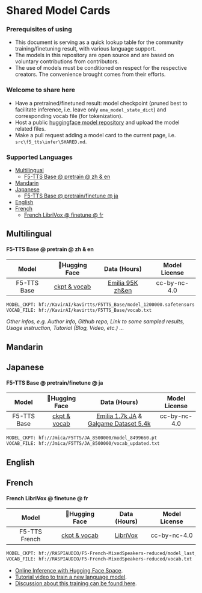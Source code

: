 <!-- omit in toc -->
# Shared Model Cards

<!-- omit in toc -->
### **Prerequisites of using**
- This document is serving as a quick lookup table for the community training/finetuning result, with various language support.
- The models in this repository are open source and are based on voluntary contributions from contributors.
- The use of models must be conditioned on respect for the respective creators. The convenience brought comes from their efforts.

<!-- omit in toc -->
### **Welcome to share here**
- Have a pretrained/finetuned result: model checkpoint (pruned best to facilitate inference, i.e. leave only `ema_model_state_dict`) and corresponding vocab file (for tokenization).
- Host a public [huggingface model repository](https://huggingface.co/new) and upload the model related files.
- Make a pull request adding a model card to the current page, i.e. `src\f5_tts\infer\SHARED.md`.

<!-- omit in toc -->
### Supported Languages
- [Multilingual](#multilingual)
    - [F5-TTS Base @ pretrain @ zh \& en](#f5-tts-base--pretrain--zh--en)
- [Mandarin](#mandarin)
- [Japanese](#japanese)
    - [F5-TTS Base @ pretrain/finetune @ ja](#f5-tts-base--pretrainfinetune--ja)
- [English](#english)
- [French](#french)
    - [French LibriVox @ finetune @ fr](#french-librivox--finetune--fr)


## Multilingual

#### F5-TTS Base @ pretrain @ zh & en
|Model|🤗Hugging Face|Data (Hours)|Model License|
|:---:|:------------:|:-----------:|:-------------:|
|F5-TTS Base|[ckpt & vocab](https://huggingface.co/SWivid/F5-TTS/tree/main/F5TTS_Base)|[Emilia 95K zh&en](https://huggingface.co/datasets/amphion/Emilia-Dataset/tree/fc71e07)|cc-by-nc-4.0|

```bash
MODEL_CKPT: hf://KavirAI/kavirtts/F5TTS_Base/model_1200000.safetensors
VOCAB_FILE: hf://KavirAI/kavirtts/F5TTS_Base/vocab.txt
```

*Other infos, e.g. Author info, Github repo, Link to some sampled results, Usage instruction, Tutorial (Blog, Video, etc.) ...*


## Mandarin

## Japanese

#### F5-TTS Base @ pretrain/finetune @ ja
|Model|🤗Hugging Face|Data (Hours)|Model License|
|:---:|:------------:|:-----------:|:-------------:|
|F5-TTS Base|[ckpt & vocab](https://huggingface.co/Jmica/F5TTS/tree/main/JA_8500000)|[Emilia 1.7k JA](https://huggingface.co/datasets/amphion/Emilia-Dataset/tree/fc71e07) & [Galgame Dataset 5.4k](https://huggingface.co/datasets/OOPPEENN/Galgame_Dataset)|cc-by-nc-4.0|

```bash
MODEL_CKPT: hf://Jmica/F5TTS/JA_8500000/model_8499660.pt
VOCAB_FILE: hf://Jmica/F5TTS/JA_8500000/vocab_updated.txt
```

## English


## French

#### French LibriVox @ finetune @ fr
|Model|🤗Hugging Face|Data (Hours)|Model License|
|:---:|:------------:|:-----------:|:-------------:|
|F5-TTS French|[ckpt & vocab](https://huggingface.co/RASPIAUDIO/F5-French-MixedSpeakers-reduced)|[LibriVox](https://librivox.org/)|cc-by-nc-4.0|

```bash
MODEL_CKPT: hf://RASPIAUDIO/F5-French-MixedSpeakers-reduced/model_last_reduced.pt
VOCAB_FILE: hf://RASPIAUDIO/F5-French-MixedSpeakers-reduced/vocab.txt
```

- [Online Inference with Hugging Face Space](https://huggingface.co/spaces/RASPIAUDIO/f5-tts_french).
- [Tutorial video to train a new language model](https://www.youtube.com/watch?v=UO4usaOojys).
- [Discussion about this training can be found here](https://github.com/SWivid/F5-TTS/issues/434).
